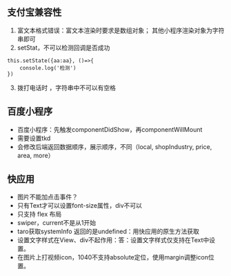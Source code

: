 ## 支付宝兼容性
1. 富文本格式错误：富文本渲染时要求是数组对象； 其他小程序渲染对象为字符串即可
2. setStat，不可以检测回调是否成功
```JS
this.setState({aa:aa}, ()=>{
    console.log('检测')
})
```
3. 拨打电话时 ，字符串中不可以有空格

## 百度小程序
* 百度小程序：先触发componentDidShow，再componentWillMount
* 需要设置tkd
* 会修改后端返回数据顺序，展示顺序，不同（local, shopIndustry, price, area, more）


## 快应用
* 图片不能加点击事件？
* 只有Text才可以设置font-size属性，div不可以
* 只支持 flex 布局
* swiper，current不是从1开始
* taro获取systemInfo 返回的是undefined：用快应用的原生方法获取
* 设置文字样式在View、div不起作用：答：设置文字样式仅支持在Text中设置。
* 在图片上打视频icon，1040不支持absolute定位，使用margin调整icon位置。



